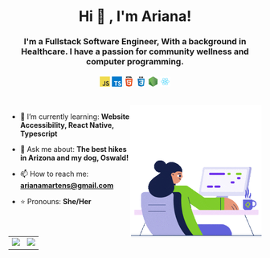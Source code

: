 <h1 align="center">Hi 👋 ,  I'm Ariana!</h1> 

<h3 align="center">I'm a Fullstack Software Engineer, With a background in Healthcare. I have a passion for community wellness and computer programming.<br><br><code><img height="20" src="https://raw.githubusercontent.com/github/explore/80688e429a7d4ef2fca1e82350fe8e3517d3494d/topics/javascript/javascript.png"></code>
<code><img height="20" src="https://raw.githubusercontent.com/github/explore/80688e429a7d4ef2fca1e82350fe8e3517d3494d/topics/typescript/typescript.png"></code>
<code><img height="20" src="https://raw.githubusercontent.com/github/explore/80688e429a7d4ef2fca1e82350fe8e3517d3494d/topics/html/html.png"></code>
<code><img height="20" src="https://raw.githubusercontent.com/github/explore/5c058a388828bb5fde0bcafd4bc867b5bb3f26f3/topics/css/css.png"></code>
<code><img height="20" src="https://raw.githubusercontent.com/github/explore/80688e429a7d4ef2fca1e82350fe8e3517d3494d/topics/nodejs/nodejs.png"></code>
<code><img height="20" src="https://raw.githubusercontent.com/github/explore/5c058a388828bb5fde0bcafd4bc867b5bb3f26f3/topics/react/react.png"></code>
</h3>
<br>
<img align="right" alt="coding gif" src='https://github.com/ammartens/ammartens/blob/main/coding.gif'>

- 🌱 I’m currently learning: **Website Accessibility, React Native, Typescript** 

- 💬 Ask me about: **The best hikes in Arizona and my dog, Oswald!**

- 📫 How to reach me: **arianamartens@gmail.com**

- ⭐️ Pronouns: **She/Her**

<div align="center">
<table>
<tr>
<td width="50%">
<img src="https://github-readme-stats.vercel.app/api?username=ammartens&show_icons=true&include_all_commits=true&theme=dark&hide_border=true">
</td>
<td width="50%">
<img width="100%" src="https://github-readme-stats.vercel.app/api/top-langs/?username=ammartens&layout=compact&theme=dark&hide_border=true">
</table>
</div>

